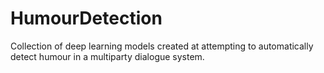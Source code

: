 # HumourDetection
Collection of deep learning models created at attempting to automatically detect humour in a multiparty dialogue system.
